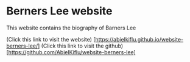 # Berners Lee website

This website contains the biography of Barners Lee

(Click this link to visit the website) [https://abielkiflu.github.io/website-berners-lee/]
(Click this link to visit the github) [https://github.com/AbielKiflu/website-berners-lee]

